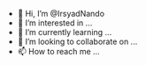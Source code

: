 - 👋 Hi, I’m @IrsyadNando
- 👀 I’m interested in ...
- 🌱 I’m currently learning ...
- 💞️ I’m looking to collaborate on ...
- 📫 How to reach me ...

<!---
IrsyadNando/IrsyadNando is a ✨ special ✨ repository because its `README.md` (this file) appears on your GitHub profile.
You can click the Preview link to take a look at your changes.
--->
